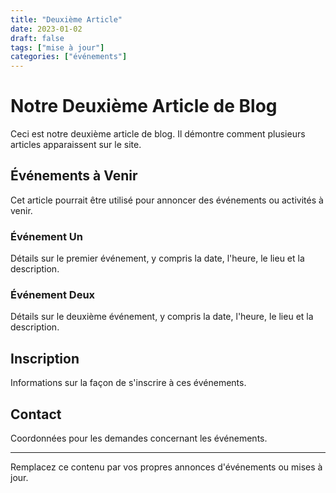 ```yaml
---
title: "Deuxième Article"
date: 2023-01-02
draft: false
tags: ["mise à jour"]
categories: ["événements"]
---
```


# Notre Deuxième Article de Blog

Ceci est notre deuxième article de blog. Il démontre comment plusieurs articles apparaissent sur le site.

## Événements à Venir

Cet article pourrait être utilisé pour annoncer des événements ou activités à venir.

### Événement Un

Détails sur le premier événement, y compris la date, l'heure, le lieu et la description.

### Événement Deux

Détails sur le deuxième événement, y compris la date, l'heure, le lieu et la description.

## Inscription

Informations sur la façon de s'inscrire à ces événements.

## Contact

Coordonnées pour les demandes concernant les événements.

---

Remplacez ce contenu par vos propres annonces d'événements ou mises à jour.